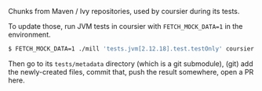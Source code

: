 Chunks from Maven / Ivy repositories, used by coursier during its tests.

To update those, run JVM tests in coursier with `FETCH_MOCK_DATA=1` in the
environment.

```bash
$ FETCH_MOCK_DATA=1 ./mill 'tests.jvm[2.12.18].test.testOnly' coursier.tests.CentralTests
```

Then go to its `tests/metadata` directory (which is a git
submodule), (git) add the newly-created files, commit that, push the result
somewhere, open a PR here.
